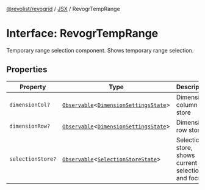 [@revolist/revogrid](README.md) / [JSX](Namespace.JSX.md) / RevogrTempRange

# Interface: RevogrTempRange

Temporary range selection component. Shows temporary range selection.

## Properties

| Property | Type | Description | Defined in |
| ------ | ------ | ------ | ------ |
| `dimensionCol?` | [`Observable`](TypeAlias.Observable.md)\<[`DimensionSettingsState`](Interface.DimensionSettingsState.md)\> | Dimension column store | [src/components.d.ts:2190](https://github.com/revolist/revogrid/blob/2ea7abe619348281bd56e0a8ea657ffef9c19154/src/components.d.ts#L2190) |
| `dimensionRow?` | [`Observable`](TypeAlias.Observable.md)\<[`DimensionSettingsState`](Interface.DimensionSettingsState.md)\> | Dimension row store | [src/components.d.ts:2194](https://github.com/revolist/revogrid/blob/2ea7abe619348281bd56e0a8ea657ffef9c19154/src/components.d.ts#L2194) |
| `selectionStore?` | [`Observable`](TypeAlias.Observable.md)\<[`SelectionStoreState`](TypeAlias.SelectionStoreState.md)\> | Selection store, shows current selection and focus | [src/components.d.ts:2198](https://github.com/revolist/revogrid/blob/2ea7abe619348281bd56e0a8ea657ffef9c19154/src/components.d.ts#L2198) |
